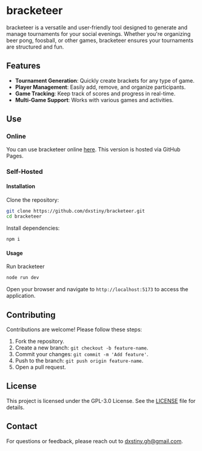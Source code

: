# bracketeer

bracketeer is a versatile and user-friendly tool designed to generate and manage tournaments for your social evenings. Whether you're organizing beer pong, foosball, or other games, bracketeer ensures your tournaments are structured and fun.

## Features

- **Tournament Generation**: Quickly create brackets for any type of game.
- **Player Management**: Easily add, remove, and organize participants.
- **Game Tracking**: Keep track of scores and progress in real-time.
- **Multi-Game Support**: Works with various games and activities.

## Use

### Online

You can use bracketeer online [here](https://dxstiny.github.io/bracketeer). This version is hosted via GitHub Pages.

### Self-Hosted

#### Installation

Clone the repository:

```bash
git clone https://github.com/dxstiny/bracketeer.git
cd bracketeer
```

Install dependencies:

```bash
npm i
```

#### Usage

Run bracketeer

```bash
node run dev
```

Open your browser and navigate to `http://localhost:5173` to access the application.

## Contributing

Contributions are welcome! Please follow these steps:

1. Fork the repository.
2. Create a new branch: `git checkout -b feature-name`.
3. Commit your changes: `git commit -m 'Add feature'`.
4. Push to the branch: `git push origin feature-name`.
5. Open a pull request.

## License

This project is licensed under the GPL-3.0 License. See the [LICENSE](LICENSE) file for details.

## Contact

For questions or feedback, please reach out to [dxstiny.gh@gmail.com](mailto:dxstiny.gh@gmail.com).
